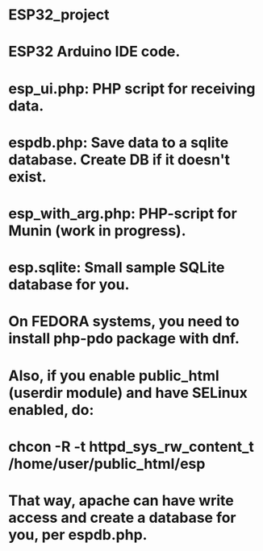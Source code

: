 # ESP32_project
# ESP32 Arduino IDE code.
# esp_ui.php: PHP script for receiving data.
# espdb.php: Save data to a sqlite database. Create DB if it doesn't exist.
# esp_with_arg.php: PHP-script for Munin (work in progress).
# esp.sqlite: Small sample SQLite database for you.

# On FEDORA systems, you need to install php-pdo package with dnf.
# Also, if you enable public_html (userdir module) and have SELinux enabled, do:
# chcon -R -t httpd_sys_rw_content_t /home/user/public_html/esp
# That way, apache can have write access and create a database for you, per espdb.php.
